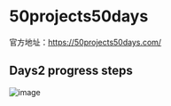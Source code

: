 # 50projects50days
官方地址：https://50projects50days.com/

## Days2 progress steps
![image](https://user-images.githubusercontent.com/57955384/196117621-eff2bf25-99f6-4b3c-98f1-55218d89d4a2.png)
